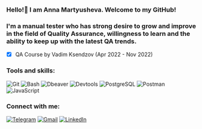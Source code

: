### Hello!👋 I am Anna Martyusheva. Welcome to my GitHub! 


### I'm a manual tester who has strong desire to grow and improve in the field of Quality Assurance, willingness to learn and the ability to keep up with the latest QA trends.

- [x] QA Course by Vadim Ksendzov (Apr 2022 - Nov 2022)

### Tools and skills:
![Git](https://img.shields.io/badge/-Git-000000?style=for-the-badge&logo=git)
![Bash](https://img.shields.io/badge/-Bash-000000?style=for-the-badge&logo=bash)
![Dbeaver](https://img.shields.io/badge/-Dbeaver-000000?style=for-the-badge&logo=dbeaver)
![Devtools](https://img.shields.io/badge/-Devtools-000000?style=for-the-badge&logo=Devtools)
![PostgreSQL](https://img.shields.io/badge/-PostgreSQL-000000?style=for-the-badge&logo=PostgreSQL)
![Postman](https://img.shields.io/badge/-Postman-000000?style=for-the-badge&logo=Postman)
![JavaScript](https://img.shields.io/badge/-JavaScript-000000?style=for-the-badge&logo=JavaScript)

### Connect with me:
[![Telegram](https://img.shields.io/badge/-Telegram-000000?style=for-the-badge&logo=Telegram)](https://t.me/Lucca_2)
[![Gmail](https://img.shields.io/badge/-Gmail-000000?style=for-the-badge&logo=Gmail)](mailto:annamartyushev@gmail.com)
[![LinkedIn](https://img.shields.io/badge/-LinkedIn-000000?style=for-the-badge&logo=LinkedIn)](https://www.linkedin.com/in/anna-martyusheva-b5a99b23a)









